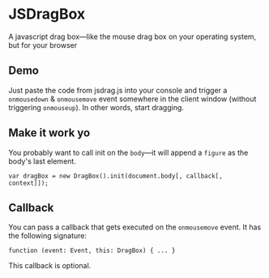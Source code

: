 # JSDragBox
A javascript drag box—like the mouse drag box on your operating system, but for your browser

## Demo
Just paste the code from jsdrag.js into your console and trigger a ```onmousedown``` & ```onmousemove``` event somewhere in the client window (without triggering ```onmouseup```). In other words, start dragging. 
 
## Make it work yo

You probably want to call init on the  ```body```—it will append a ```figure``` as the body's last element. 

```
var dragBox = new DragBox().init(document.body[, callback[, context]]);
```

## Callback

You can pass a callback that gets executed on the ```onmousemove``` event. It has the following signature:

```
function (event: Event, this: DragBox) { ... }
```

This callback is optional.
